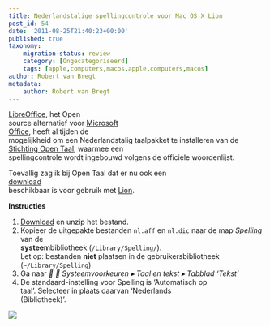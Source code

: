 ```yaml
---
title: Nederlandstalige spellingcontrole voor Mac OS X Lion
post_id: 54
date: '2011-08-25T21:40:23+00:00'
published: true
taxonomy:
    migration-status: review
    category: [Ongecategoriseerd]
    tags: [apple,computers,macos,apple,computers,macos]
author: Robert van Bregt
metadata:
    author: Robert van Bregt
---
```

[LibreOffice](http://www.libreoffice.org), het Open  
 source alternatief voor [Microsoft  
 Office](http://office.microsoft.com/nl-nl/), heeft al tijden de  
 mogelijkheid om een Nederlandstalig taalpakket te installeren van de  
[Stichting Open Taal](http://www.opentaal.org/), waarmee een  
 spellingcontrole wordt ingebouwd volgens de officiele woordenlijst.

Toevallig zag ik bij Open Taal dat er nu ook een  
[download](http://www.opentaal.org/bestanden/doc_details/17-opentaal-20-voor-apple-lion)  
 beschikbaar is voor gebruik met [Lion](http://www.apple.com/nl/macosx/).

**Instructies**

1. [Download](http://www.opentaal.org/bestanden/doc_download/17-opentaal-20-voor-apple-lion) en unzip het bestand.
2. Kopieer de uitgepakte bestanden `nl.aff` en `nl.dic` naar de map *Spelling* van de  
**systeem**bibliotheek (`/Library/Spelling/`).  
 Let op: bestanden **niet** plaatsen in de gebruikersbibliotheek (`~/Library/Spelling`).
3. Ga naar * ▸ Systeemvoorkeuren ▸ Taal en tekst ▸ Tabblad ‘Tekst’*
4. De standaard-instelling voor Spelling is ‘Automatisch op  
 taal’. Selecteer in plaats daarvan ‘Nederlands  
 (Bibliotheek)’.

[![](https://www.robertvanbregt.nl/blog/wp-content/uploads/2011/08/taal-en-tekst-nederlands-300x267.png)](https://www.robertvanbregt.nl/blog/wp-content/uploads/2011/08/taal-en-tekst-nederlands.png)